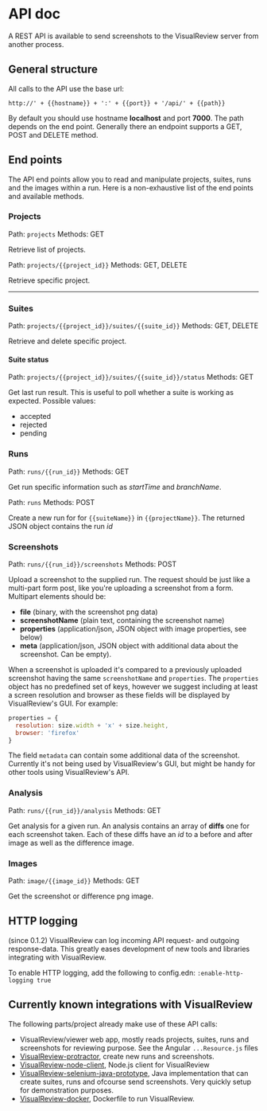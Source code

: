 # API doc 

A REST API is available to send screenshots to the VisualReview server from another process.


## General structure

All calls to the API use the base url:

```
http://' + {{hostname}} + ':' + {{port}} + '/api/' + {{path}}
```

By default you should use hostname **localhost** and port **7000**.
The path depends on the end point.
Generally there an endpoint supports a GET, POST and DELETE method.

## End points

The API end points allow you to read and manipulate projects, suites, runs and the images within a run.
Here is a non-exhaustive list of the end points and available methods.

### Projects

Path: `projects`
Methods: GET

Retrieve list of projects.

Path: `projects/{{project_id}}`
Methods: GET, DELETE

Retrieve specific project.

***

### Suites

Path: `projects/{{project_id}}/suites/{{suite_id}}`
Methods: GET, DELETE

Retrieve and delete specific project.

#### Suite status

Path: `projects/{{project_id}}/suites/{{suite_id}}/status`
Methods: GET

Get last run result. This is useful to poll whether a suite is working as expected. Possible values:

* accepted
* rejected
* pending

### Runs

Path: `runs/{{run_id}}`
Methods: GET

Get run specific information such as *startTime* and *branchName*.

Path: `runs`
Methods: POST

Create a new run for for `{{suiteName}}` in `{{projectName}}`. The returned JSON object contains the run *id*

### Screenshots

Path: `runs/{{run_id}}/screenshots`
Methods: POST

Upload a screenshot to the supplied run.
The request should be just like a multi-part form post, like you're uploading a screenshot from a form.
Multipart elements should be:
 * **file** (binary, with the screenshot png data)
 * **screenshotName** (plain text, containing the screenshot name)
 * **properties**  (application/json, JSON object with image properties, see below)
 * **meta** (application/json, JSON object with additional data about the screenshot. Can be empty).

When a screenshot is uploaded it's compared to a previously uploaded screenshot having the same `screenshotName` and `properties`. The `properties` object has no predefined set of keys, however we suggest including at least a screen resolution and browser as these fields will be displayed by VisualReview's GUI. For example:
```javascript
properties = {
  resolution: size.width + 'x' + size.height,
  browser: 'firefox'
}
```

The field `metadata` can contain some additional data of the screenshot. Currently it's not being used by VisualReview's GUI, but might be handy for other tools using VisualReview's API.

### Analysis
Path: `runs/{{run_id}}/analysis`
Methods: GET

Get analysis for a given run.
An analysis contains an array of **diffs** one for each screenshot taken.
Each of these diffs have an *id* to a before and after image as well as the difference image.

### Images

Path: `image/{{image_id}}`
Methods: GET

Get the screenshot or difference png image.

## HTTP logging
(since 0.1.2) VisualReview can log incoming API request- and outgoing response-data. This greatly eases development of new tools and libraries
integrating with VisualReview.

To enable HTTP logging, add the following to config.edn:
`:enable-http-logging true`

## Currently known integrations with VisualReview

The following parts/project already make use of these API calls:

* VisualReview/viewer web app, mostly reads projects, suites, runs and screenshots for reviewing purpose. See the Angular `...Resource.js` files
* [VisualReview-protractor](https://github.com/xebia/VisualReview-protractor), create new runs and screenshots.
* [VisualReview-node-client](https://github.com/Klaasvaak/VisualReview-node-client), Node.js client for VisualReview
* [VisualReview-selenium-java-prototype](https://github.com/skwakman/visualreview-selenium-java-prototype), Java implementation that can create suites, runs and ofcourse send screenshots. Very quickly setup for demonstration purposes.
* [VisualReview-docker](https://github.com/FinKingma/VisualReviewDockerfile), Dockerfile to run VisualReview.
